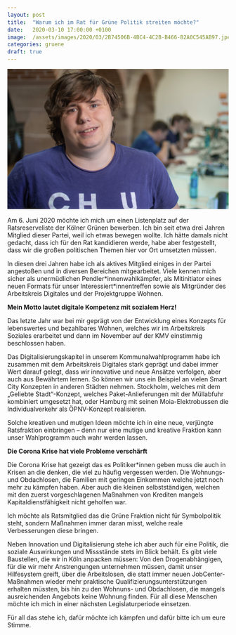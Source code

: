 ```yaml
---
layout: post
title:  "Warum ich im Rat für Grüne Politik streiten möchte?"
date:   2020-03-10 17:00:00 +0100
image:  /assets/images/2020/03/2B74506B-4BC4-4C2B-B466-B2A0C545AB97.jpeg
categories: gruene
draft: true
---
```


![Maximilian Ruta](/assets/images/2020/03/2B74506B-4BC4-4C2B-B466-B2A0C545AB97.jpeg)

Am 6. Juni 2020 möchte ich mich um einen Listenplatz auf der Ratsreserveliste der Kölner Grünen bewerben. Ich bin seit
etwa drei Jahren Mitglied dieser Partei, weil ich etwas bewegen wollte. Ich hätte damals nicht gedacht, dass ich für den
Rat kandidieren werde, habe aber festgestellt, dass wir die großen politischen Themen hier vor Ort umsetzten müssen.

In diesen drei Jahren habe ich als aktives Mitglied einiges in der Partei angestoßen und in diversen Bereichen
mitgearbeitet. Viele kennen mich sicher als unermüdlichen Pendler\*innenwahlkämpfer, als Mitinitiator eines neuen Formats
für unser Interessiert\*innentreffen sowie als Mitgründer des Arbeitskreis Digitales und der Projektgruppe Wohnen.

**Mein Motto lautet digitale Kompetenz mit sozialem Herz!**

Das letzte Jahr war bei mir geprägt von der Entwicklung eines Konzepts für lebenswertes und bezahlbares Wohnen, welches
wir im Arbeitskreis Soziales erarbeitet und dann im November auf der KMV einstimmig beschlossen haben.

Das Digitalisierungskapitel in unserem Kommunalwahlprogramm habe ich zusammen mit dem Arbeitskreis Digitales stark
geprägt und dabei immer Wert darauf gelegt, dass wir innovative und neue Ansätze verfolgen, aber auch aus Bewährtem
lernen. So können wir uns ein Beispiel an vielen Smart City Konzepten in anderen Städten nehmen. Stockholm, welches mit
dem „Geliebte Stadt“-Konzept, welches Paket-Anlieferungen mit der Müllabfuhr kombiniert umgesetzt hat, oder Hamburg mit
seinen Moia-Elektrobussen die Individualverkehr als ÖPNV-Konzept realisieren.

Solche kreativen und mutigen Ideen möchte ich in eine neue, verjüngte Ratsfraktion einbringen – denn nur eine mutige und
kreative Fraktion kann unser Wahlprogramm auch wahr werden lassen.

**Die Corona Krise hat viele Probleme verschärft**

Die Corona Krise hat gezeigt das es Politiker\*innen geben muss die auch in Krisen an die denken, die viel zu häufig
vergessen werden. Die Wohnungs- und Obdachlosen, die Familien mit geringen Einkommen welche jetzt noch mehr zu kämpfen
haben. Aber auch die kleinen selbstständigen, welchen mit den zuerst vorgeschlagenen Maßnahmen von Krediten mangels
Kapitaldienstfähigkeit nicht geholfen war.

Ich möchte als Ratsmitglied das die Grüne Fraktion nicht für Symbolpolitik steht, sondern Maßnahmen immer daran misst,
welche reale Verbesserungen diese bringen.

Neben Innovation und Digitalisierung stehe ich aber auch für eine Politik, die soziale Auswirkungen und Missstände stets
im Blick behält. Es gibt viele Baustellen, die wir in Köln anpacken müssen: Von den Drogenabhängigen, für die wir mehr
Anstrengungen unternehmen müssen, damit unser Hilfesystem greift, über die Arbeitslosen, die statt immer neuen
JobCenter-Maßnahmen wieder mehr praktische Qualifizierungsunterstützungen erhalten müssten, bis hin zu den
Wohnuns- und Obdachlosen, die mangels ausreichenden Angebots keine Wohnung finden. Für all diese Menschen möchte ich
mich in einer nächsten Legislaturperiode einsetzen.

Für all das stehe ich, dafür möchte ich kämpfen und dafür bitte ich um eure Stimme.
